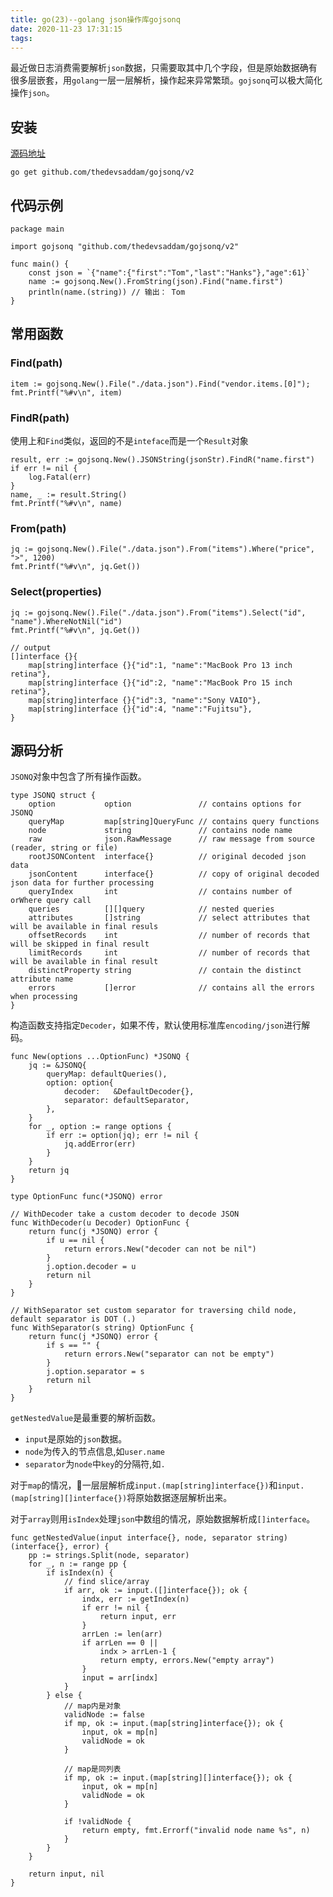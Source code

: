 ```yaml
---
title: go(23)--golang json操作库gojsonq
date: 2020-11-23 17:31:15
tags:
---
```


最近做日志消费需要解析`json`数据，只需要取其中几个字段，但是原始数据确有很多层嵌套，用`golang`一层一层解析，操作起来异常繁琐。`gojsonq`可以极大简化操作`json`。

<!-- more -->

## 安装

[源码地址](https://github.com/thedevsaddam/gojsonq)

```shell
go get github.com/thedevsaddam/gojsonq/v2

```


## 代码示例

```golang
package main

import gojsonq "github.com/thedevsaddam/gojsonq/v2"

func main() {
	const json = `{"name":{"first":"Tom","last":"Hanks"},"age":61}`
	name := gojsonq.New().FromString(json).Find("name.first")
	println(name.(string)) // 输出： Tom
}

```


## 常用函数

### Find(path)

```golang
item := gojsonq.New().File("./data.json").Find("vendor.items.[0]");
fmt.Printf("%#v\n", item)
```

### FindR(path)

使用上和`Find`类似，返回的不是`inteface`而是一个`Result`对象

```golang
result, err := gojsonq.New().JSONString(jsonStr).FindR("name.first")
if err != nil {
	log.Fatal(err)
}
name, _ := result.String()
fmt.Printf("%#v\n", name)
```


### From(path)

```golang
jq := gojsonq.New().File("./data.json").From("items").Where("price", ">", 1200)
fmt.Printf("%#v\n", jq.Get())
```


### Select(properties)

```golang
jq := gojsonq.New().File("./data.json").From("items").Select("id", "name").WhereNotNil("id")
fmt.Printf("%#v\n", jq.Get())

// output
[]interface {}{
    map[string]interface {}{"id":1, "name":"MacBook Pro 13 inch retina"},
    map[string]interface {}{"id":2, "name":"MacBook Pro 15 inch retina"},
    map[string]interface {}{"id":3, "name":"Sony VAIO"},
    map[string]interface {}{"id":4, "name":"Fujitsu"},
}
```


## 源码分析

`JSONQ`对象中包含了所有操作函数。

```golang
type JSONQ struct {
	option           option               // contains options for JSONQ
	queryMap         map[string]QueryFunc // contains query functions
	node             string               // contains node name
	raw              json.RawMessage      // raw message from source (reader, string or file)
	rootJSONContent  interface{}          // original decoded json data
	jsonContent      interface{}          // copy of original decoded json data for further processing
	queryIndex       int                  // contains number of orWhere query call
	queries          [][]query            // nested queries
	attributes       []string             // select attributes that will be available in final resuls
	offsetRecords    int                  // number of records that will be skipped in final result
	limitRecords     int                  // number of records that will be available in final result
	distinctProperty string               // contain the distinct attribute name
	errors           []error              // contains all the errors when processing
}
```

构造函数支持指定`Decoder`，如果不传，默认使用标准库`encoding/json`进行解码。


```golang
func New(options ...OptionFunc) *JSONQ {
	jq := &JSONQ{
		queryMap: defaultQueries(),
		option: option{
			decoder:   &DefaultDecoder{},
			separator: defaultSeparator,
		},
	}
	for _, option := range options {
		if err := option(jq); err != nil {
			jq.addError(err)
		}
	}
	return jq
}

type OptionFunc func(*JSONQ) error

// WithDecoder take a custom decoder to decode JSON
func WithDecoder(u Decoder) OptionFunc {
	return func(j *JSONQ) error {
		if u == nil {
			return errors.New("decoder can not be nil")
		}
		j.option.decoder = u
		return nil
	}
}

// WithSeparator set custom separator for traversing child node, default separator is DOT (.)
func WithSeparator(s string) OptionFunc {
	return func(j *JSONQ) error {
		if s == "" {
			return errors.New("separator can not be empty")
		}
		j.option.separator = s
		return nil
	}
}

```

`getNestedValue`是最重要的解析函数。
* `input`是原始的`json`数据。
* `node`为传入的节点信息,如`user.name`
* `separator`为`node`中`key`的分隔符,如`.`


对于`map`的情况，一层层解析成`input.(map[string]interface{})`和`input.(map[string][]interface{})`将原始数据逐层解析出来。

对于`array`则用`isIndex`处理`json`中数组的情况，原始数据解析成`[]interface`。

```golang
func getNestedValue(input interface{}, node, separator string) (interface{}, error) {
	pp := strings.Split(node, separator)
	for _, n := range pp {
		if isIndex(n) {
			// find slice/array
			if arr, ok := input.([]interface{}); ok {
				indx, err := getIndex(n)
				if err != nil {
					return input, err
				}
				arrLen := len(arr)
				if arrLen == 0 ||
					indx > arrLen-1 {
					return empty, errors.New("empty array")
				}
				input = arr[indx]
			}
		} else {
			// map内是对象
			validNode := false
			if mp, ok := input.(map[string]interface{}); ok {
				input, ok = mp[n]
				validNode = ok
			}

			// map是同列表
			if mp, ok := input.(map[string][]interface{}); ok {
				input, ok = mp[n]
				validNode = ok
			}

			if !validNode {
				return empty, fmt.Errorf("invalid node name %s", n)
			}
		}
	}

	return input, nil
}
```